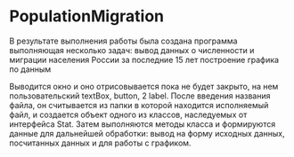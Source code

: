 # PopulationMigration
В результате выполнения работы была создана программа выполняющая несколько задач: 
вывод данных о численности и миграции населения России за последние 15 лет
построение графика по данным

Выводится окно и оно отрисовывается пока не будет закрыто, на нем пользовательский textBox, button, 2 label.
После введения названия файла, он считывается из папки в которой находится исполняемый файл, и создается объект одного из классов, наследуемых от интерфейса Stat.
Затем выполняются методы класса и формируются данные для дальнейшей обработки: вывод на форму исходных данных, посчитанных данных и для работы с графиком.
